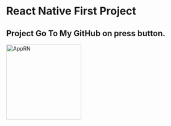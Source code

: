 # React Native First Project

## Project Go To My GitHub on press button.

<img width="199" alt="AppRN" src="https://user-images.githubusercontent.com/75911798/173461029-518de5bf-281f-4b82-8812-7afda936d550.png">
